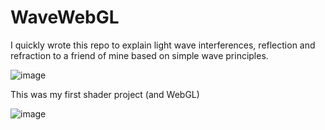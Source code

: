 # WaveWebGL

I quickly wrote this repo to explain light wave interferences, reflection and refraction to a friend of mine based on simple wave principles.

![image](https://github.com/SinanAkkoyun/WaveWebGL/assets/43215895/fe86a0e0-7125-4998-8e07-2c5152097c4f)



This was my first shader project (and WebGL)

![image](https://github.com/SinanAkkoyun/WaveWebGL/assets/43215895/b5fd422d-8b9a-48a0-871c-0f149edf8e8f)
